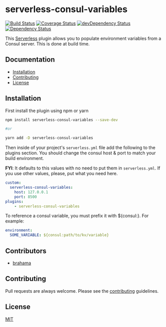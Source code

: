 # serverless-consul-variables
[![Build Status](https://travis-ci.org/zephrax/serverless-consul-variables.svg?branch=master)](https://travis-ci.org/zephrax/serverless-consul-variables)
[![Coverage Status](https://coveralls.io/repos/github/zephrax/serverless-consul-variables/badge.svg?branch=master)](https://coveralls.io/github/zephrax/serverless-consul-variables?branch=master)
[![devDependency Status](https://david-dm.org/zephrax/serverless-consul-variables/dev-status.svg)](https://david-dm.org/zephrax/serverless-consul-variables#info=devDependencies)
[![Dependency Status](https://david-dm.org/zephrax/serverless-consul-variables.svg)](https://david-dm.org/zephrax/serverless-consul-variables)

This [Serverless](https://github.com/serverless/serverless) plugin allows you to populate environment variables from a Consul server. This is done at build time.

## Documentation

- [Installation](#installation)
- [Contributing](#contributing)
- [License](#license)

## Installation

First install the plugin using npm or yarn

```bash
npm install serverless-consul-variables --save-dev

#or

yarn add -D serverless-consul-variables
```

Then inside of your project's `serverless.yml` file add the following to the plugins section. You should change the consul host & port to match your build environment.

**FYI**: It defaults to this values with no need to put them in `serverless.yml`. If you use other values, please, put what you need here.
```yaml
custom:
  serverless-consul-variables:
    host: 127.0.0.1
    port: 8500
plugins:
    - serverless-consul-variables
```

To reference a consul variable, you must prefix it with ${consul:}. For example:

```yaml
environment:
  SOME_VARIABLE: ${consul:path/to/kv/variable}
```

## Contributors

- [brahama](https://github.com/brahama)
 
## Contributing

Pull requests are always welcome. Please see the [contributing](https://github.com/zephrax/serverless-consul-variables/blob/master/CONTRIBUTING.md) guidelines.

## License

[MIT](https://github.com/zephrax/serverless-consul-variables/blob/master/LICENSE)
